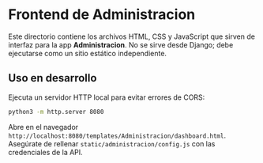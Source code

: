 # Frontend de Administracion

Este directorio contiene los archivos HTML, CSS y JavaScript que sirven de interfaz
para la app **Administracion**. No se sirve desde Django; debe ejecutarse
como un sitio estático independiente.

## Uso en desarrollo

Ejecuta un servidor HTTP local para evitar errores de CORS:

```bash
python3 -m http.server 8080
```

Abre en el navegador `http://localhost:8080/templates/Administracion/dashboard.html`.
Asegúrate de rellenar `static/administracion/config.js` con las credenciales de la
API.
